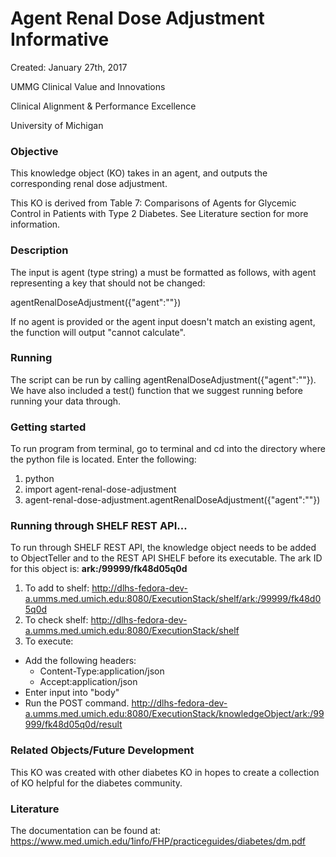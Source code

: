# Agent Renal Dose Adjustment Informative
Created: January 27th, 2017

UMMG Clinical Value and Innovations

Clinical Alignment & Performance Excellence

University of Michigan

### Objective
This knowledge object (KO) takes in an agent, and outputs the corresponding renal dose adjustment.

This KO is derived from Table 7: Comparisons of Agents for Glycemic Control in Patients with Type 2 Diabetes. See Literature section for more information.


### Description
The input is agent (type string) a must be formatted as follows, with agent representing a key that should not be changed:

agentRenalDoseAdjustment({"agent":""})

If no agent is provided or the agent input doesn't match an existing agent, the function will output "cannot calculate".

### Running
The script can be run by calling agentRenalDoseAdjustment({"agent":""}). We have also included a test() function that we suggest running before running your data through.


### Getting started
To run program from terminal, go to terminal and cd into the directory where the python file is located. Enter the following:
1. python
2. import agent-renal-dose-adjustment
3. agent-renal-dose-adjustment.agentRenalDoseAdjustment({"agent":""})

### Running through SHELF REST API...
To run through SHELF REST API, the knowledge object needs to be added to ObjectTeller and to the REST API SHELF before its executable.
The ark ID for this object is: **ark:/99999/fk48d05q0d**

1. To add to shelf: http://dlhs-fedora-dev-a.umms.med.umich.edu:8080/ExecutionStack/shelf/ark:/99999/fk48d05q0d
2. To check shelf: http://dlhs-fedora-dev-a.umms.med.umich.edu:8080/ExecutionStack/shelf
3. To execute:
  - Add the following headers:
    - Content-Type:application/json
    - Accept:application/json
  - Enter input into "body"
  - Run the POST command. http://dlhs-fedora-dev-a.umms.med.umich.edu:8080/ExecutionStack/knowledgeObject/ark:/99999/fk48d05q0d/result

### Related Objects/Future Development
This KO was created with other diabetes KO in hopes to create a collection of KO helpful for the diabetes community.

### Literature
The documentation can be found at: https://www.med.umich.edu/1info/FHP/practiceguides/diabetes/dm.pdf

